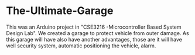 # The-Ultimate-Garage
This was an Arduino project in "CSE3216 -Microcontroller Based System Design Lab".  We created a garage to protect vehicle from outer damage. As this garage will have also have another advantages, those are it will have well security system, automatic positioning the vehicle, alarm.
